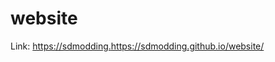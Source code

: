 # website

Link: [https://sdmodding.](https://sdmodding.github.io/website/)https://sdmodding.github.io/website/
